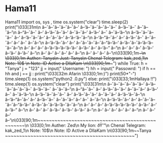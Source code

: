 # Hama11
Hama11
import  os, sys , time
os.system("clear")
time.sleep(2)
print("\033[31m\n          â–ˆâ–ˆâ–ˆâ–ˆâ–ˆâ–’    â–’â–ˆâ–ˆâ–ˆâ–ˆâ–ˆ     â–’â–ˆâ–ˆ   â–ˆâ–ˆâ–’\n        â–“â–ˆâ–ˆ   â–’    â–’â–ˆâ–ˆâ–’  â–ˆâ–ˆâ–’   â–’â–’ â–ˆ â–ˆâ–’â–‘\n        â–’â–ˆâ–ˆâ–ˆâ–ˆ â–‘   â–’â–ˆâ–ˆâ–‘    â–ˆâ–ˆâ–’    â–‘â–‘â–ˆâ–‘\n        â–‘â–“â–ˆâ–’  â–‘    â–’â–ˆâ–ˆ   â–ˆâ–ˆâ–‘    â–‘ â–ˆ â–ˆâ–’\n        â–‘â–’â–ˆâ–‘       â–‘ â–ˆâ–ˆâ–ˆâ–ˆâ–“â–’â–‘   â–’â–ˆâ–ˆâ–’â–’â–ˆâ–ˆâ–’\n         â–’ â–‘       â–‘ â–’â–‘â–’â–‘â–’â–‘    â–’â–’ â–‘ â–‘â–“ â–‘\n         â–‘           â–‘ â–’ â–’â–‘    â–‘â–‘   â–‘â–’ â–‘\n         â–‘           â–‘ â–‘ â–’      â–‘    â–‘\n                       â–‘ â–‘      â–‘    â–‘\n\033[90;1m~~~~~~~~~~~~~~~~~~~~~~~~~~~~~~~~~~~~~~~~~~~~~~~~~\n \033[0;1m     Auther: Tanya\n      Just: Tanya\n      Chenal Telegram: kak_zed_1\n      Note: 10$ \n      Note: ID Active a DllaKam \n\033[90;1m~~~~~~~~~~~~~~~~~~~~~~~~~~~~~~~~~~~~~~~~~~~~~~~~~")
while True:
	h = "Tanya"
	j = "123"
	jj = input("  Username: ")
	hh = input("  Passowrd: ")
	if h == hh and j == jj :
		print("\033[32m Afarin \033[0;1m:)")
		print(50*"-")
		time.sleep(1)
		os.system("python2 .0.py")
	else:
		print("\033[33;1mHallaya !!")
		time.sleep(1)
		os.system("clear")
		print("\033[31m\n          â–ˆâ–ˆâ–ˆâ–ˆâ–ˆâ–’    â–’â–ˆâ–ˆâ–ˆâ–ˆâ–ˆ     â–’â–ˆâ–ˆ   â–ˆâ–ˆâ–’\n        â–“â–ˆâ–ˆ   â–’    â–’â–ˆâ–ˆâ–’  â–ˆâ–ˆâ–’   â–’â–’ â–ˆ â–ˆâ–’â–‘\n        â–’â–ˆâ–ˆâ–ˆâ–ˆ â–‘   â–’â–ˆâ–ˆâ–‘    â–ˆâ–ˆâ–’    â–‘â–‘â–ˆâ–‘\n        â–‘â–“â–ˆâ–’  â–‘    â–’â–ˆâ–ˆ   â–ˆâ–ˆâ–‘    â–‘ â–ˆ â–ˆâ–’\n        â–‘â–’â–ˆâ–‘       â–‘ â–ˆâ–ˆâ–ˆâ–ˆâ–“â–’â–‘   â–’â–ˆâ–ˆâ–’â–’â–ˆâ–ˆâ–’\n         â–’ â–‘       â–‘ â–’â–‘â–’â–‘â–’â–‘    â–’â–’ â–‘ â–‘â–“ â–‘\n         â–‘           â–‘ â–’ â–’â–‘    â–‘â–‘   â–‘â–’ â–‘\n         â–‘           â–‘ â–‘ â–’      â–‘    â–‘\n                       â–‘ â–‘      â–‘    â–‘\n\033[90;1m~~~~~~~~~~~~~~~~~~~~~~~~~~~~~~~~~~~~~~~~~~~~~~~~~\n \033[0;1m     Auther: Zed\n      My lion: ðŸ’”\n      Chenal Telegram: kak_zed_1\n      Note: 10$\n      Note: ID Active a DllaKam \n\033[90;1m~~Tanya ~~~~~~~~~~~~~~~~~~~~~~~~~~~~~~~~~~~~~~~~~~~~~~")
